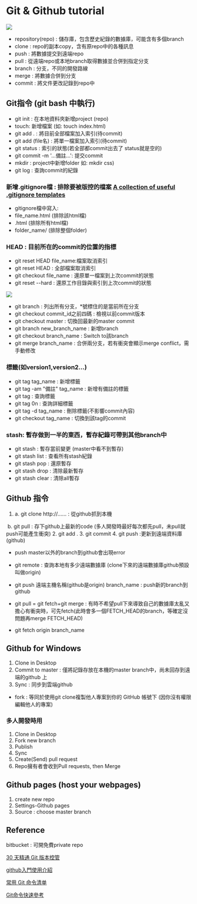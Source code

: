 # Git & Github tutorial
![](https://github.com/jasminehung/github-tutorial/blob/master/git.png)

* repository(repo) : 儲存庫，包含歷史紀錄的數據庫，可能含有多個branch
* clone : repo的副本copy，含有原repo中的各種訊息
* push : 將數據提交到遠端repo
* pull : 從遠端repo或本地branch取得數據並合併到指定分支
* branch : 分支，不同的開發路線
* merge : 將數據合併到分支
* commit : 將文件更改記錄到repo中

## Git指令 (git bash 中執行)
* git init : 在本地資料夾新增project (repo)
* touch: 新增檔案 (如: touch index.html)
* git add .  : 將目前全部檔案加入索引(待commit)
* git add (file名) : 將單一檔案加入索引(待commit)
* git status : 索引的狀態(若全部都commit出去了 status就是空的)
* git commit -m '...備註...': 提交commit
* mkdir : project中新增folder 如: mkdir css)
* git log : 查詢commit的紀錄

### 新增.gitignore檔 : 排除要被版控的檔案 [A collection of useful .gitignore templates](https://github.com/github/gitignore)
 * gitignore檔中寫入:
 * file_name.html (排除該html檔)
 *  .html (排除所有html檔)
 *  folder_name/ (排除整個folder)
 
### HEAD : 目前所在的commit的位置的指標
* git reset HEAD file_name:檔案取消索引
* git reset HEAD : 全部檔案取消索引
* git checkout file_name : 還原單一檔案到上次commit的狀態
* git reset --hard : 還原工作目錄與索引到上次commit的狀態

![](https://github.com/jasminehung/github-tutorial/blob/master/branch.png)

* git branch : 列出所有分支，*號標住的是當前所在分支
* git checkout commit_id之前四碼 : 檢視以前commit版本
* git checkout master : 切換回最新的master commit
* git branch new_branch_name : 新增branch
* git checkout branch_name : Switch to該branch
* git merge branch_name : 合併兩分支，若有衝突會顯示merge conflict，需手動修改

### 標籤(如version1,version2...)
* git tag tag_name : 新增標籤
* git tag -am "備註" tag_name : 新增有備註的標籤
* git tag : 查詢標籤
* git tag 0n : 查詢詳細標籤
* git tag -d tag_name : 刪除標籤(不影響commit內容)
* git checkout tag_name : 切換到該tag的commit

### stash: 暫存做到一半的東西，暫存紀錄可帶到其他branch中
* git stash : 暫存當前變更 (master中看不到暫存)
* git stash list : 查看所有stash紀錄 
* git stash pop : 還原暫存 
* git stash drop : 清除最新暫存
* git stash clear :  清除all暫存

## Github 指令
1. a. git clone http://...... : 從github抓到本機

  b. git pull : 存下github上最新的code (多人開發時最好每次都先pull，未pull就push可能產生衝突)
2. git add .
3. git commit
4. git push :更新到遠端資料庫(github)

* push master以外的branch到github會出現error
 * git remote : 查詢本地有多少遠端數據庫 (clone下來的遠端數據庫github預設叫做origin)
 * git push 遠端主機名稱(github是origin) branch_name : push新的branch到github

* git pull = git fetch+git merge : 有時不希望pull下來導致自己的數據庫太亂又擔心有衝突時，可先fetch(此時會多一個FETCH_HEAD的branch，等確定沒問題再merge FETCH_HEAD)
 * git fetch origin branch_name

## Github for Windows 
1. Clone in Desktop
2. Commit to master : 僅將記錄存放在本機的master branch中，尚未回存到遠端的github 上
3. Sync : 同步到雲端github

* fork : 等同於使用git clone複製他人專案到你的 GitHub 帳號下 (因你沒有權限編輯他人的專案)

### 多人開發時用
1. Clone in Desktop
2. Fork new branch
3. Publish
4. Sync
5. Create(Send) pull request
6. Repo擁有者會收到Pull requests, then Merge

## Github pages (host your webpages)
1. create new repo
2. Settings-Github pages
3. Source : choose master branch

## Reference
bitbucket : 可開免費private repo

[30 天精通 Git 版本控管](https://github.com/doggy8088/Learn-Git-in-30-days)

[github入門使用介紹](http://blog.kevinlinul.idv.tw/?p=369)

[常用 Git 命令清单](http://www.ruanyifeng.com/blog/2015/12/git-cheat-sheet.html)

[Git命令快速參考](https://backlogtool.com/git-guide/tw/reference/)
